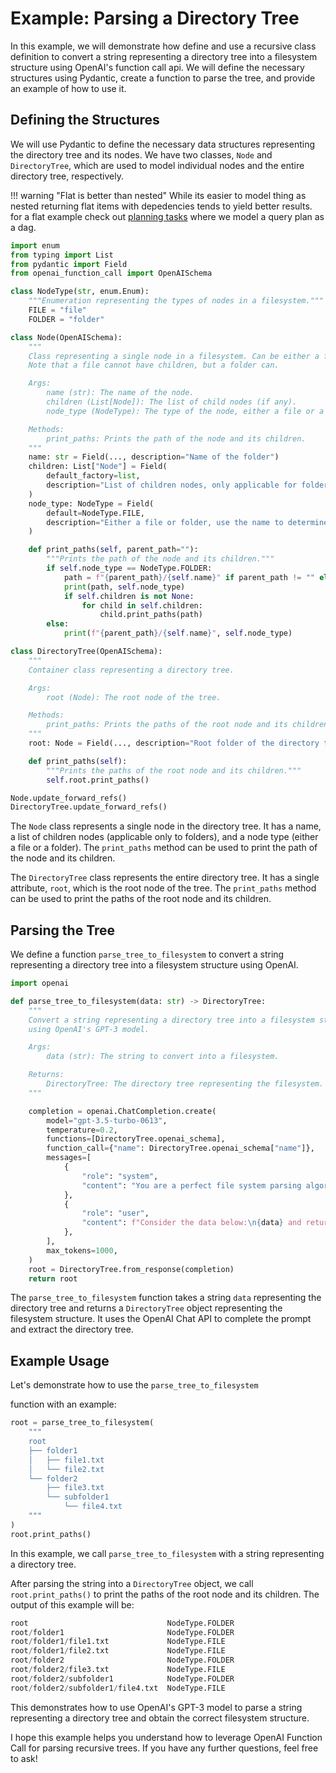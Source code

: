 # Example: Parsing a Directory Tree

In this example, we will demonstrate how define and use a recursive class definition to convert a string representing a directory tree into a filesystem structure using OpenAI's function call api. We will define the necessary structures using Pydantic, create a function to parse the tree, and provide an example of how to use it.

## Defining the Structures

We will use Pydantic to define the necessary data structures representing the directory tree and its nodes. We have two classes, `Node` and `DirectoryTree`, which are used to model individual nodes and the entire directory tree, respectively.

!!! warning "Flat is better than nested"
    While its easier to model thing as nested returning flat items with depedencies tends to yield better results. for a flat example check out [planning tasks](planning-tasks.md) where we model a query plan as a dag.

```python
import enum
from typing import List
from pydantic import Field
from openai_function_call import OpenAISchema

class NodeType(str, enum.Enum):
    """Enumeration representing the types of nodes in a filesystem."""
    FILE = "file"
    FOLDER = "folder"

class Node(OpenAISchema):
    """
    Class representing a single node in a filesystem. Can be either a file or a folder.
    Note that a file cannot have children, but a folder can.

    Args:
        name (str): The name of the node.
        children (List[Node]): The list of child nodes (if any).
        node_type (NodeType): The type of the node, either a file or a folder.

    Methods:
        print_paths: Prints the path of the node and its children.
    """
    name: str = Field(..., description="Name of the folder")
    children: List["Node"] = Field(
        default_factory=list,
        description="List of children nodes, only applicable for folders, files cannot have children",
    )
    node_type: NodeType = Field(
        default=NodeType.FILE,
        description="Either a file or folder, use the name to determine which it could be",
    )

    def print_paths(self, parent_path=""):
        """Prints the path of the node and its children."""
        if self.node_type == NodeType.FOLDER:
            path = f"{parent_path}/{self.name}" if parent_path != "" else self.name
            print(path, self.node_type)
            if self.children is not None:
                for child in self.children:
                    child.print_paths(path)
        else:
            print(f"{parent_path}/{self.name}", self.node_type)

class DirectoryTree(OpenAISchema):
    """
    Container class representing a directory tree.

    Args:
        root (Node): The root node of the tree.

    Methods:
        print_paths: Prints the paths of the root node and its children.
    """
    root: Node = Field(..., description="Root folder of the directory tree")

    def print_paths(self):
        """Prints the paths of the root node and its children."""
        self.root.print_paths()

Node.update_forward_refs()
DirectoryTree.update_forward_refs()
```

The `Node` class represents a single node in the directory tree. It has a name, a list of children nodes (applicable only to folders), and a node type (either a file or a folder). The `print_paths` method can be used to print the path of the node and its children.

The `DirectoryTree` class represents the entire directory tree. It has a single attribute, `root`, which is the root node of the tree. The `print_paths` method can be used to print the paths of the root node and its children.

## Parsing the Tree

We define a function `parse_tree_to_filesystem` to convert a string representing a directory tree into a filesystem structure using OpenAI.

```python
import openai

def parse_tree_to_filesystem(data: str) -> DirectoryTree:
    """
    Convert a string representing a directory tree into a filesystem structure
    using OpenAI's GPT-3 model.

    Args:
        data (str): The string to convert into a filesystem.

    Returns:
        DirectoryTree: The directory tree representing the filesystem.
    """

    completion = openai.ChatCompletion.create(
        model="gpt-3.5-turbo-0613",
        temperature=0.2,
        functions=[DirectoryTree.openai_schema],
        function_call={"name": DirectoryTree.openai_schema["name"]},
        messages=[
            {
                "role": "system",
                "content": "You are a perfect file system parsing algorithm. You are given a string representing a directory tree. You must return the correct filesystem structure.",
            },
            {
                "role": "user",
                "content": f"Consider the data below:\n{data} and return the correctly labeled filesystem",
            },
        ],
        max_tokens=1000,
    )
    root = DirectoryTree.from_response(completion)
    return root

```

The `parse_tree_to_filesystem` function takes a string `data` representing the directory tree and returns a `DirectoryTree` object representing the filesystem structure. It uses the OpenAI Chat API to complete the prompt and extract the directory tree.

## Example Usage

Let's demonstrate how to use the `parse_tree_to_filesystem`

function with an example:

```python
root = parse_tree_to_filesystem(
    """
    root
    ├── folder1
    │   ├── file1.txt
    │   └── file2.txt
    └── folder2
        ├── file3.txt
        └── subfolder1
            └── file4.txt
    """
)
root.print_paths()
```

In this example, we call `parse_tree_to_filesystem` with a string representing a directory tree.

After parsing the string into a `DirectoryTree` object, we call `root.print_paths()` to print the paths of the root node and its children. The output of this example will be:

```python
root                               NodeType.FOLDER
root/folder1                       NodeType.FOLDER
root/folder1/file1.txt             NodeType.FILE
root/folder1/file2.txt             NodeType.FILE
root/folder2                       NodeType.FOLDER
root/folder2/file3.txt             NodeType.FILE
root/folder2/subfolder1            NodeType.FOLDER
root/folder2/subfolder1/file4.txt  NodeType.FILE
```

This demonstrates how to use OpenAI's GPT-3 model to parse a string representing a directory tree and obtain the correct filesystem structure.

I hope this example helps you understand how to leverage OpenAI Function Call for parsing recursive trees. If you have any further questions, feel free to ask!